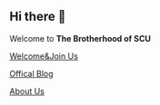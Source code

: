 ## Hi there 👋

Welcome to **The Brotherhood of SCU**

[Welcome&Join Us](https://the-brotherhood-of-scu.github.io/2023/12/22/hello-world/#more)

[Offical Blog](https://the-brotherhood-of-scu.github.io/)

[About Us](https://the-brotherhood-of-scu.github.io/about/) 


<!--

**Here are some ideas to get you started:**

🙋‍♀️ A short introduction - what is your organization all about?
🌈 Contribution guidelines - how can the community get involved?
👩‍💻 Useful resources - where can the community find your docs? Is there anything else the community should know?
🍿 Fun facts - what does your team eat for breakfast?
🧙 Remember, you can do mighty things with the power of [Markdown](https://docs.github.com/github/writing-on-github/getting-started-with-writing-and-formatting-on-github/basic-writing-and-formatting-syntax)
-->
